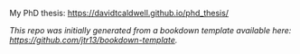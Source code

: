 My PhD thesis: https://davidtcaldwell.github.io/phd_thesis/

*This repo was initially generated from a bookdown template available here: https://github.com/jtr13/bookdown-template.*
